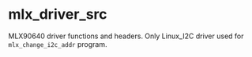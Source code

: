 # mlx_driver_src

MLX90640 driver functions and headers. Only Linux_I2C driver used for `mlx_change_i2c_addr` program.
